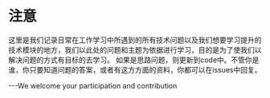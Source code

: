 # 注意
这里是我们记录日常在工作学习中所遇到的所有技术问题以及我们想要学习提升的技术模块的地方，我们以此处的问题和主题为依据进行学习，目的是为了使我们以解决问题的方式有目标的去学习。
如果是思路问题，则更新到code中。不管你是谁，你只要知道问题的答案，或者有这方方面的资料，你都可以在issues中回复。

---We welcome your participation and contribution
